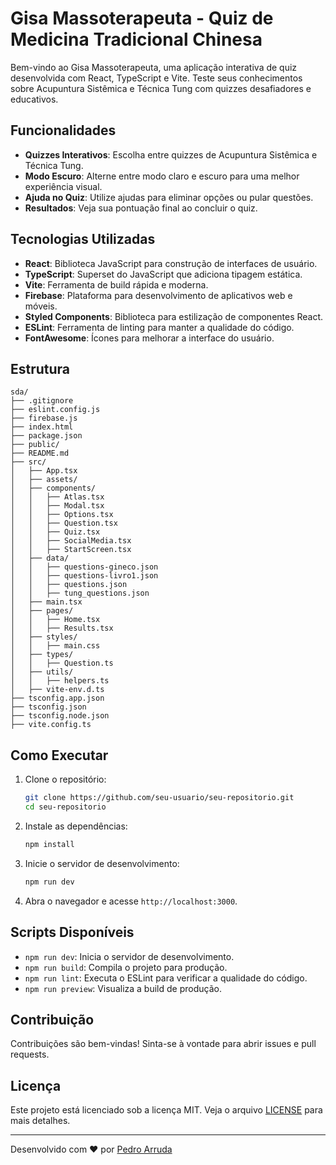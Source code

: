 # Gisa Massoterapeuta - Quiz de Medicina Tradicional Chinesa

Bem-vindo ao Gisa Massoterapeuta, uma aplicação interativa de quiz desenvolvida com React, TypeScript e Vite. Teste seus conhecimentos sobre Acupuntura Sistêmica e Técnica Tung com quizzes desafiadores e educativos.

## Funcionalidades

- **Quizzes Interativos**: Escolha entre quizzes de Acupuntura Sistêmica e Técnica Tung.
- **Modo Escuro**: Alterne entre modo claro e escuro para uma melhor experiência visual.
- **Ajuda no Quiz**: Utilize ajudas para eliminar opções ou pular questões.
- **Resultados**: Veja sua pontuação final ao concluir o quiz.

## Tecnologias Utilizadas

- **React**: Biblioteca JavaScript para construção de interfaces de usuário.
- **TypeScript**: Superset do JavaScript que adiciona tipagem estática.
- **Vite**: Ferramenta de build rápida e moderna.
- **Firebase**: Plataforma para desenvolvimento de aplicativos web e móveis.
- **Styled Components**: Biblioteca para estilização de componentes React.
- **ESLint**: Ferramenta de linting para manter a qualidade do código.
- **FontAwesome**: Ícones para melhorar a interface do usuário.

## Estrutura

```
sda/
├── .gitignore
├── eslint.config.js
├── firebase.js
├── index.html
├── package.json
├── public/
├── README.md
├── src/
│   ├── App.tsx
│   ├── assets/
│   ├── components/
│   │   ├── Atlas.tsx
│   │   ├── Modal.tsx
│   │   ├── Options.tsx
│   │   ├── Question.tsx
│   │   ├── Quiz.tsx
│   │   ├── SocialMedia.tsx
│   │   ├── StartScreen.tsx
│   ├── data/
│   │   ├── questions-gineco.json
│   │   ├── questions-livro1.json
│   │   ├── questions.json
│   │   ├── tung_questions.json
│   ├── main.tsx
│   ├── pages/
│   │   ├── Home.tsx
│   │   ├── Results.tsx
│   ├── styles/
│   │   ├── main.css
│   ├── types/
│   │   ├── Question.ts
│   ├── utils/
│   │   ├── helpers.ts
│   ├── vite-env.d.ts
├── tsconfig.app.json
├── tsconfig.json
├── tsconfig.node.json
├── vite.config.ts
```

## Como Executar

1. Clone o repositório:
   ```sh
   git clone https://github.com/seu-usuario/seu-repositorio.git
   cd seu-repositorio
   ```

2. Instale as dependências:
   ```sh
   npm install
   ```

3. Inicie o servidor de desenvolvimento:
   ```sh
   npm run dev
   ```

4. Abra o navegador e acesse `http://localhost:3000`.

## Scripts Disponíveis

- `npm run dev`: Inicia o servidor de desenvolvimento.
- `npm run build`: Compila o projeto para produção.
- `npm run lint`: Executa o ESLint para verificar a qualidade do código.
- `npm run preview`: Visualiza a build de produção.

## Contribuição

Contribuições são bem-vindas! Sinta-se à vontade para abrir issues e pull requests.

## Licença

Este projeto está licenciado sob a licença MIT. Veja o arquivo [LICENSE](LICENSE) para mais detalhes.

---

Desenvolvido com ❤️ por [Pedro Arruda](https://github.com/PeArruda91)
